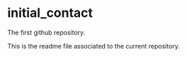 # initial_contact
The first github repository.

This is the readme file associated to the current repository.
